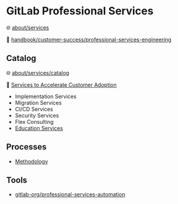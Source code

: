 # GitLab Professional Services

🌐 [about/services](https://about.gitlab.com/services/)

📝 [handbook/customer-success/professional-services-engineering](https://handbook.gitlab.com/handbook/customer-success/professional-services-engineering/)

## Catalog

🌐 [about/services/catalog](https://about.gitlab.com/services/catalog/)

📝 [Services to Accelerate Customer Adoption](https://handbook.gitlab.com/handbook/customer-success/professional-services-engineering/sales-enablement/)

* Implementation Services
* Migration Services
* CI/CD Services
* Security Services
* Flex Consulting
* [Education Services](https://about.gitlab.com/services/education/)

## Processes

* [Methodology](https://handbook.gitlab.com/handbook/customer-success/professional-services-engineering/professional-services-delivery-methodology/)

## Tools

* [gitlab-org/professional-services-automation](https://gitlab.com/gitlab-org/professional-services-automation)
